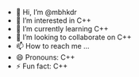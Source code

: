 - 👋 Hi, I’m @mbhkdr
- 👀 I’m interested in C++
- 🌱 I’m currently learning C++
- 💞️ I’m looking to collaborate on C++
- 📫 How to reach me ...
- 😄 Pronouns: C++
- ⚡ Fun fact: C++

<!---
mbhkdr/mbhkdr is a ✨ special ✨ repository because its `README.md` (this file) appears on your GitHub profile.
You can click the Preview link to take a look at your changes.
--->
